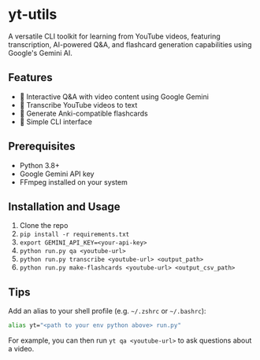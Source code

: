 # yt-utils

A versatile CLI toolkit for learning from YouTube videos, featuring transcription, AI-powered Q&A, and flashcard generation capabilities using Google's Gemini AI.

## Features

- 💬 Interactive Q&A with video content using Google Gemini
- 📝 Transcribe YouTube videos to text
- 🎴 Generate Anki-compatible flashcards
- 🚀 Simple CLI interface

## Prerequisites

- Python 3.8+
- Google Gemini API key
- FFmpeg installed on your system

## Installation and Usage

1. Clone the repo
2. `pip install -r requirements.txt`
3. `export GEMINI_API_KEY=<your-api-key>`
4. `python run.py qa <youtube-url>`
5. `python run.py transcribe <youtube-url> <output_path>`
6. `python run.py make-flashcards <youtube-url> <output_csv_path>`

## Tips

Add an alias to your shell profile (e.g. `~/.zshrc` or `~/.bashrc`):

```bash
alias yt="<path to your env python above> run.py"
```

For example, you can then run `yt qa <youtube-url>` to ask questions about a video.

